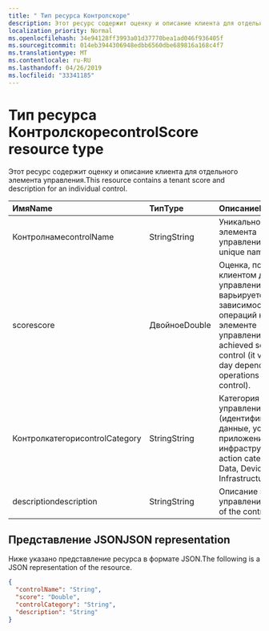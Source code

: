```yaml
---
title: " Тип ресурса Контролскоре"
description: Этот ресурс содержит оценку и описание клиента для отдельного элемента управления.
localization_priority: Normal
ms.openlocfilehash: 34e94128ff3993a01d37770bea1ad046f936405f
ms.sourcegitcommit: 014eb3944306948edbb6560dbe689816a168c4f7
ms.translationtype: MT
ms.contentlocale: ru-RU
ms.lasthandoff: 04/26/2019
ms.locfileid: "33341185"
---
```

#  <a name="controlscore-resource-type"></a><span data-ttu-id="ade71-103">Тип ресурса Контролскоре</span><span class="sxs-lookup"><span data-stu-id="ade71-103">controlScore resource type</span></span>

<span data-ttu-id="ade71-104">Этот ресурс содержит оценку и описание клиента для отдельного элемента управления.</span><span class="sxs-lookup"><span data-stu-id="ade71-104">This resource contains a tenant score and description for an individual control.</span></span>

|<span data-ttu-id="ade71-105">Имя</span><span class="sxs-lookup"><span data-stu-id="ade71-105">Name</span></span> |<span data-ttu-id="ade71-106">Тип</span><span class="sxs-lookup"><span data-stu-id="ade71-106">Type</span></span> |<span data-ttu-id="ade71-107">Описание</span><span class="sxs-lookup"><span data-stu-id="ade71-107">Description</span></span> |
|:--|:--|:--|
|   <span data-ttu-id="ade71-108">Контролнаме</span><span class="sxs-lookup"><span data-stu-id="ade71-108">controlName</span></span> |   <span data-ttu-id="ade71-109">String</span><span class="sxs-lookup"><span data-stu-id="ade71-109">String</span></span>  |   <span data-ttu-id="ade71-110">Уникальное имя элемента управления</span><span class="sxs-lookup"><span data-stu-id="ade71-110">Control unique name</span></span> |
|   <span data-ttu-id="ade71-111">score</span><span class="sxs-lookup"><span data-stu-id="ade71-111">score</span></span>   |   <span data-ttu-id="ade71-112">Двойное</span><span class="sxs-lookup"><span data-stu-id="ade71-112">Double</span></span>  |  <span data-ttu-id="ade71-113">Оценка, полученная клиентом для элемента управления (она варьируется по дням, в зависимости от операций клиента в элементе управления).</span><span class="sxs-lookup"><span data-stu-id="ade71-113">Tenant achieved score for the control (it varies day by day depending on tenant operations on the control).</span></span> |
|   <span data-ttu-id="ade71-114">Контролкатегори</span><span class="sxs-lookup"><span data-stu-id="ade71-114">controlCategory</span></span> |   <span data-ttu-id="ade71-115">String</span><span class="sxs-lookup"><span data-stu-id="ade71-115">String</span></span>  |  <span data-ttu-id="ade71-116">Категория действий управления (идентификация, данные, устройство, приложения, инфраструктура).</span><span class="sxs-lookup"><span data-stu-id="ade71-116">Control action category (Identity, Data, Device, Apps, Infrastructure).</span></span> |
|   <span data-ttu-id="ade71-117">description</span><span class="sxs-lookup"><span data-stu-id="ade71-117">description</span></span> |   <span data-ttu-id="ade71-118">String</span><span class="sxs-lookup"><span data-stu-id="ade71-118">String</span></span>  |  <span data-ttu-id="ade71-119">Описание элемента управления.</span><span class="sxs-lookup"><span data-stu-id="ade71-119">Description of the control.</span></span> |

## <a name="json-representation"></a><span data-ttu-id="ade71-120">Представление JSON</span><span class="sxs-lookup"><span data-stu-id="ade71-120">JSON representation</span></span>

<span data-ttu-id="ade71-121">Ниже указано представление ресурса в формате JSON.</span><span class="sxs-lookup"><span data-stu-id="ade71-121">The following is a JSON representation of the resource.</span></span>

<!-- {
  "blockType": "resource",
  "optionalProperties": [

  ],
  "@odata.type": "microsoft.graph.controlScore"
}-->

```json
{
  "controlName": "String",
  "score": "Double",
  "controlCategory": "String",
  "description": "String"
}

```


<!-- {
  "type": "#page.annotation",
  "description": "controlScore resource",
  "keywords": "",
  "section": "documentation",
  "tocPath": ""
}-->
